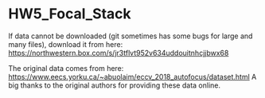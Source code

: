 # HW5_Focal_Stack

If data cannot be downloaded (git sometimes has some bugs for large and many files), download it from here: 
https://northwestern.box.com/s/jr3tflvt952v634uddouitnhcjjbwx68

The original data comes from here: https://www.eecs.yorku.ca/~abuolaim/eccv_2018_autofocus/dataset.html
A big thanks to the original authors for providing these data online.
